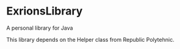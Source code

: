 # ExrionsLibrary
A personal library for Java

This library depends on the Helper class from Republic Polytehnic. 
